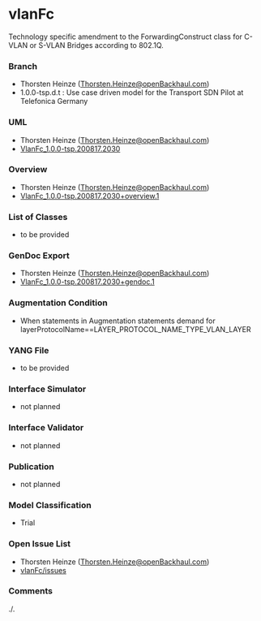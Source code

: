 # vlanFc
Technology specific amendment to the ForwardingConstruct class for C-VLAN or S-VLAN Bridges according to 802.1Q.

### Branch
- Thorsten Heinze (Thorsten.Heinze@openBackhaul.com)
- 1.0.0-tsp.d.t : Use case driven model for the Transport SDN Pilot at Telefonica Germany

### UML
- Thorsten Heinze (Thorsten.Heinze@openBackhaul.com)
- [VlanFc_1.0.0-tsp.200817.2030](./VlanFc_1.0.0-tsp.200817.2030.zip)

### Overview 
- Thorsten Heinze (Thorsten.Heinze@openBackhaul.com)
- [VlanFc_1.0.0-tsp.200817.2030+overview.1](./VlanFc_1.0.0-tsp.200817.2030+overview.1.png)

### List of Classes
- to be provided

### GenDoc Export
- Thorsten Heinze (Thorsten.Heinze@openBackhaul.com)
- [VlanFc_1.0.0-tsp.200817.2030+gendoc.1](./VlanFc_1.0.0-tsp.200817.2030+gendoc.1.docx)

### Augmentation Condition
- When statements in Augmentation statements demand for layerProtocolName==LAYER_PROTOCOL_NAME_TYPE_VLAN_LAYER

### YANG File
- to be provided

### Interface Simulator
- not planned 

### Interface Validator
- not planned

### Publication
- not planned

### Model Classification
- Trial

### Open Issue List
- Thorsten Heinze (Thorsten.Heinze@openBackhaul.com)
- [vlanFc/issues](../../issues)

### Comments
./.
